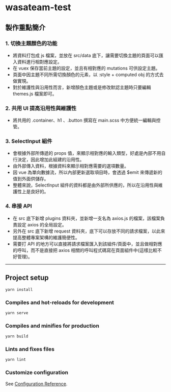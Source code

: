 # wasateam-test

## 製作重點簡介
### 1. 切換主題顏色的功能
- 將資料打包成 js 檔案，並放在 src/data 底下，讓需要切換主題的頁面可以匯入資料進行相對應設定。
- 在 vuex 保存當前主題的設定，並且有相對應的 mutations 可供設定主題。
- 頁面中因主題不同所需切換顏色的元素，以 :style + computed obj 的方式去做實現。
- 對於維護性與沿用性而言，新增顏色主題或是修改默認主題時只要編輯 themes.js 檔案即可。

### 2. 共用 UI 提高沿用性與維護性 
- 將共用的 .container、h1 、.button 撰寫在 main.scss 中方便統一編輯與控管。

### 3. SelectInput 組件
- 會根據外部所傳遞的 props 值，來顯示相對應的輸入類型，好處是內部不用自行決定，因此增加此組建的沿用性。
- 由外部傳入資料，根據資料來顯示相對應需要的選項數量。
- 因 vue 為單向數據流，所以內部更新選取項目時，會透過 $emit 來傳遞新的值到外面供儲存。
- 整體來說，SelectInput 組件的資料都是由外部所供應的，所以在沿用性與維護性上是良好的。

### 4. 串接 API
- 在 src 底下新增 plugins 資料夾，並新增一支名為 axios.js 的檔案，該檔案負責設定 axios 的全局設定。
- 另外在 src 底下新增 request 資料夾，底下可以存放不同的請求檔案，以此來提高整體專案架構的維護簡便性。
- 需要打 API 的地方可以直接將請求檔案匯入到該組件/頁面中，並且做相對應的呼叫，而不是直接把 axios 相關的呼叫程式碼寫在頁面組件中(這樣比較不好管理)。

---

## Project setup

```
yarn install
```

### Compiles and hot-reloads for development

```
yarn serve
```

### Compiles and minifies for production

```
yarn build
```

### Lints and fixes files

```
yarn lint
```

### Customize configuration

See [Configuration Reference](https://cli.vuejs.org/config/).
